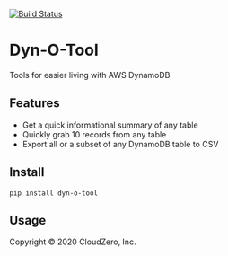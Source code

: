 [![Build Status](https://travis-ci.org/Cloudzero/dynotool.svg?branch=master)](https://travis-ci.org/Cloudzero/dynotool)

# Dyn-O-Tool

Tools for easier living with AWS DynamoDB


Features
--------

* Get a quick informational summary of any table
* Quickly grab 10 records from any table
* Export all or a subset of any DynamoDB table to CSV

Install
-------

    pip install dyn-o-tool
    
Usage
-----



Copyright &copy; 2020 CloudZero, Inc.